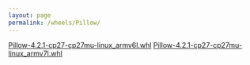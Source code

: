 ```yaml
---
layout: page
permalink: /wheels/Pillow/
---
```

[Pillow-4.2.1-cp27-cp27mu-linux_armv6l.whl](Pillow-4.2.1-cp27-cp27mu-linux_armv6l.whl)
[Pillow-4.2.1-cp27-cp27mu-linux_armv7l.whl](Pillow-4.2.1-cp27-cp27mu-linux_armv7l.whl)

